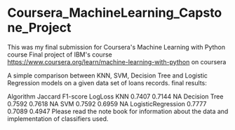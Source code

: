 # Coursera_MachineLearning_Capstone_Project
This was my final submission for Coursera's Machine Learning with Python course 
Final project of IBM's course https://www.coursera.org/learn/machine-learning-with-python on coursera

A simple comparison between KNN, SVM, Decision Tree and Logistic Regression models on a given data set of loans records. 
final results:

Algorithm	   Jaccard	F1-score	LogLoss
KNN       	    0.7407	0.7144	NA
Decision Tree	  0.7592	0.7618	NA
SVM           	0.7592	0.6959	NA
LogisticRegression	0.7777	0.7089	0.4947
Please read the note book for information about the data and implementation of classifiers used.
